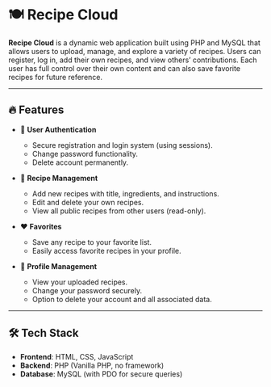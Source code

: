 # 🍽️ Recipe Cloud

**Recipe Cloud** is a dynamic web application built using PHP and MySQL that allows users to upload, manage, and explore a variety of recipes. Users can register, log in, add their own recipes, and view others’ contributions. Each user has full control over their own content and can also save favorite recipes for future reference.

---

## 🔥 Features

- 🔐 **User Authentication**
  - Secure registration and login system (using sessions).
  - Change password functionality.
  - Delete account permanently.

- 📄 **Recipe Management**
  - Add new recipes with title, ingredients, and instructions.
  - Edit and delete your own recipes.
  - View all public recipes from other users (read-only).

- ❤️ **Favorites**
  - Save any recipe to your favorite list.
  - Easily access favorite recipes in your profile.

- 👤 **Profile Management**
  - View your uploaded recipes.
  - Change your password securely.
  - Option to delete your account and all associated data.

---

## 🛠️ Tech Stack

- **Frontend**: HTML, CSS, JavaScript
- **Backend**: PHP (Vanilla PHP, no framework)
- **Database**: MySQL (with PDO for secure queries)
